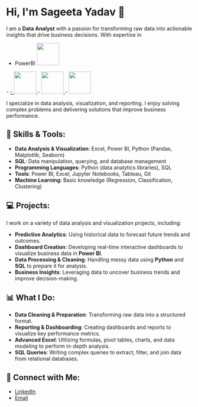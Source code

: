 # Hi, I'm Sageeta Yadav 👋

I am a **Data Analyst** with a passion for transforming raw data into actionable insights that drive business decisions.
With expertise in  
 - PowerBI <a href="https://powerbi.microsoft.com/" target="_blank">
     <img src="https://github.com/user-attachments/assets/cb297339-18b7-4521-8305-6c8c185d194d"  width="60" height="60" >
  </a>
 - <a href="https://www.microsoft.com/en-in/microsoft-365/excel" target="_blank">
   - <img src="https://github.com/user-attachments/assets/e95f543d-e9d8-427e-8f87-4e2e2f288831" width="60" height="60" >
  </a> 
 - <a href="https://www.mysql.com/" target="_blank">
    <img src="https://github.com/user-attachments/assets/6cf6b0d9-f774-4409-bffb-ef4c8c029c21"  width="60" height="60" >
  </a>
 - <a href="https://www.python.org/" target="_blank">
    <img src="https://github.com/user-attachments/assets/fb4d004b-888a-40cb-813a-d695ad3a960f" width="60" height="60" >
  </a> 
  
  I specialize in data analysis, visualization, and reporting. I enjoy solving complex problems and delivering solutions that improve business performance.

## 🚀 Skills & Tools: 
- **Data Analysis & Visualization**: Excel, Power BI, Python (Pandas, Matplotlib, Seaborn)
- **SQL**: Data manipulation, querying, and database management
- **Programming Languages**: Python (data analytics libraries), SQL
- **Tools**: Power BI, Excel, Jupyter Notebooks, Tableau, Git
- **Machine Learning**: Basic knowledge (Regression, Classification, Clustering)

## 💻 Projects:
I work on a variety of data analysis and visualization projects, including:
- **Predictive Analytics**: Using historical data to forecast future trends and outcomes.
- **Dashboard Creation**: Developing real-time interactive dashboards to visualize business data in **Power BI**.
- **Data Processing & Cleaning**: Handling messy data using **Python** and **SQL** to prepare it for analysis.
- **Business Insights**: Leveraging data to uncover business trends and improve decision-making.

## 📊 What I Do:
- **Data Cleaning & Preparation**: Transforming raw data into a structured format.
- **Reporting & Dashboarding**: Creating dashboards and reports to visualize key performance metrics.
- **Advanced Excel**: Utilizing formulas, pivot tables, charts, and data modeling to perform in-depth analysis.
- **SQL Queries**: Writing complex queries to extract, filter, and join data from relational databases.

## 🔗 Connect with Me:
- [LinkedIn](https://www.linkedin.com/in/sageeta-yadav)  
- [Email](mailto:sageeta.yadav.da@gmail.com)
 
